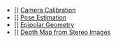 - [] [Camera Calibration](https://docs.opencv.org/3.0-beta/doc/py_tutorials/py_calib3d/py_calibration/py_calibration.html)
- [] [Pose Estimation](https://docs.opencv.org/3.0-beta/doc/py_tutorials/py_calib3d/py_pose/py_pose.html)
- [] [Epipolar Geometry](https://docs.opencv.org/3.0-beta/doc/py_tutorials/py_calib3d/py_epipolar_geometry/py_epipolar_geometry.html)
- [] [Depth Map from Stereo Images](https://docs.opencv.org/3.0-beta/doc/py_tutorials/py_calib3d/py_depthmap/py_depthmap.html)